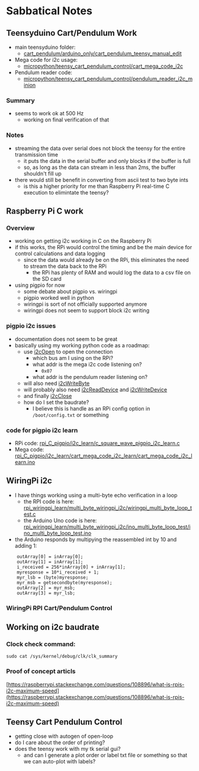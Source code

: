 # Sabbatical Notes



## Teensyduino Cart/Pendulum Work

- main teensyduino folder:
    - [cart_pendulum/arduino_only/cart_pendulum_teensy_manual_edit](cart_pendulum/arduino_only/cart_pendulum_teensy_manual_edit)
- Mega code for i2c usage: 
    - [micropython/teensy_cart_pendulum_control/cart_mega_code_i2c](micropython/teensy_cart_pendulum_control/cart_mega_code_i2c)
- Pendulum reader code:
    - [micropython/teensy_cart_pendulum_control/pendulum_reader_i2c_minion](micropython/teensy_cart_pendulum_control/pendulum_reader_i2c_minion)
	
### Summary

- seems to work ok at 500 Hz
    - working on final verification of that


### Notes

- streaming the data over serial does not block the teensy for the entire transmission time
    - it puts the data in the serial buffer and only blocks if the buffer is full
	- so, as long as the data can stream in less than 2ms, the buffer shouldn't fill up
- there would still be benefit in converting from ascii test to two byte ints
    - is this a higher priority for me than Raspberry Pi real-time C
      execution to elimintate the teensy?
	
	


## Raspberry Pi C work

### Overview

- working on getting i2c working in C on the Raspberry Pi
- if this works, the RPi would control the timing and be the main
  device for control calculations and data logging
    - since the data would already be on the RPi, this eliminates the
      need to stream the data back to the RPi
	    - the RPi has plenty of RAM and would log the data to a csv file on the SD card
- using pigpio for now
    - some debate about pigpio vs. wiringpi
    - pigpio worked well in python
	- wiringpi is sort of not officially supported anymore
	- wiringpi does not seem to support block i2c writing
	
### pigpio i2c issues

- documentation does not seem to be great
- basically using my working python code as a roadmap:
    - use [i2cOpen](https://abyz.me.uk/rpi/pigpio/cif.html#i2cOpen) to open the connection
	    - which bus am I using on the RPi?
		- what addr is the mega i2c code listening on?
		    - `0x07`
		- what addr is the pendulum reader listening on?
	- will also need [i2cWriteByte](https://abyz.me.uk/rpi/pigpio/cif.html#i2cWriteByte)
	- will probably also need [i2cReadDevice](https://abyz.me.uk/rpi/pigpio/cif.html#i2cReadDevice) and [i2cWriteDevice](https://abyz.me.uk/rpi/pigpio/cif.html#i2cWriteDevice)
	- and finally [i2cClose](https://abyz.me.uk/rpi/pigpio/cif.html#i2cClose)
	- how do I set the baudrate?
	    - I believe this is handle as an RPi config option in `/boot/config.txt` or something
		
		
### code for pigpio i2c learn

- RPi code: [rpi_C_pigpio/i2c_learn/c_square_wave_pigpio_i2c_learn.c](rpi_C_pigpio/i2c_learn/c_square_wave_pigpio_i2c_learn.c)
- Mega code: [rpi_C_pigpio/i2c_learn/cart_mega_code_i2c_learn/cart_mega_code_i2c_learn.ino](rpi_C_pigpio/i2c_learn/cart_mega_code_i2c_learn/cart_mega_code_i2c_learn.ino)



## WiringPi i2c

- I have things working using a multi-byte echo verification in a loop
    - the RPI code is here: [rpi_wiringpi_learn/multi_byte_wiringpi_i2c/wiringpi_multi_byte_loop_test.c](rpi_wiringpi_learn/multi_byte_wiringpi_i2c/wiringpi_multi_byte_loop_test.c)
    - the Arduino Uno code is here: [rpi_wiringpi_learn/multi_byte_wiringpi_i2c/ino_multi_byte_loop_test/ino_multi_byte_loop_test.ino](rpi_wiringpi_learn/multi_byte_wiringpi_i2c/ino_multi_byte_loop_test/ino_multi_byte_loop_test.ino)
- the Arduino responds by multipying the reassembled int by 10 and adding 1:

```
    outArray[0] = inArray[0];
    outArray[1] = inArray[1];
    i_received = 256*inArray[0] + inArray[1];
    myresponse = 10*i_received + 1;
    myr_lsb = (byte)myresponse;
    myr_msb = getsecondbyte(myresponse);
    outArray[2] = myr_msb;
    outArray[3] = myr_lsb;
```

### WiringPi RPI Cart/Pendulum Control



## Working on i2c baudrate

### Clock check command:

`sudo cat /sys/kernel/debug/clk/clk_summary`

### Proof of concept articls



[https://raspberrypi.stackexchange.com/questions/108896/what-is-rpis-i2c-maximum-speed](https://raspberrypi.stackexchange.com/questions/108896/what-is-rpis-i2c-maximum-speed)



## Teensy Cart Pendulum Control

- getting close with autogen of open-loop
- do I care about the order of printing?
- does the teensy work with my tk serial gui?
    - and can I generate a plot order or label txt file or something so that we
      can auto-plot with labels?
